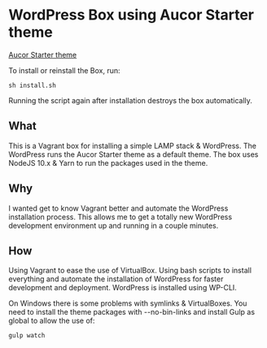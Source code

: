 # WordPress Box using Aucor Starter theme
[Aucor Starter theme](https://github.com/aucor/aucor-starter/tree/master)

To install or reinstall the Box, run:
```
sh install.sh
```
Running the script again after installation destroys the box automatically.

## What
This is a Vagrant box for installing a simple LAMP stack & WordPress. The WordPress runs the Aucor Starter theme as a default theme. The box uses NodeJS 10.x & Yarn to run the packages used in the theme.
## Why
I wanted get to know Vagrant better and automate the WordPress installation process. This allows me to get a totally new WordPress development environment up and running in a couple minutes.
## How
Using Vagrant to ease the use of VirtualBox. Using bash scripts to install everything and automate the installation of WordPress for faster development and deployment. WordPress is installed using WP-CLI.

On Windows there is some problems with symlinks & VirtualBoxes. You need to install the theme packages with --no-bin-links and install Gulp as global to allow the use of:
```
gulp watch
```